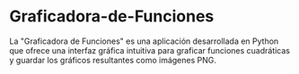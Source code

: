 # Graficadora-de-Funciones
La "Graficadora de Funciones" es una aplicación desarrollada en Python que ofrece una interfaz gráfica intuitiva para graficar funciones cuadráticas y guardar los gráficos resultantes como imágenes PNG.
